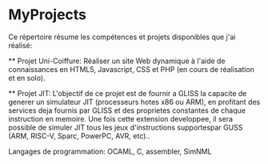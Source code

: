 # MyProjects
Ce répertoire résume les compétences et projets disponibles que j'ai réalisé:

** Projet Uni-Coiffure: Réaliser un site Web dynamique à l'aide de connaissances en HTML5, Javascript, CSS et PHP (en cours de réalisation et en solo).

** Projet JIT: L'objectif de ce projet est de fournir a GLISS la capacite de generer un simulateur JIT (processeurs hotes x86 ou ARM),
en profitant des services deja fournis par GLISS et des proprietes constantes de chaque instruction en memoire. 
Une fois cette extension developpee, il sera possible de simuler JIT tous les jeux d'instructions supportespar GUSS (ARM, RISC-V, Sparc, PowerPC, AVR, etc).. 

Langages de programmation: OCAML, C, assembler, SimNML
